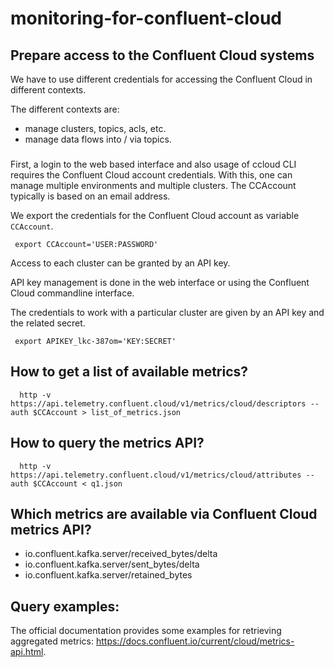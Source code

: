 # monitoring-for-confluent-cloud

## Prepare access to the Confluent Cloud systems
We have to use different credentials for accessing the Confluent Cloud in different contexts.

The different contexts are:

- manage clusters, topics, acls, etc.
- manage data flows into / via topics.

### 
First, a login to the web based interface and also usage of ccloud CLI requires the Confluent Cloud account credentials.
With this, one can manage multiple environments and multiple clusters.
The CCAccount typically is based on an email address.

We export the credentials for the Confluent Cloud account as variable `CCAccount`.
```
 export CCAccount='USER:PASSWORD'
```

Access to each cluster can be granted by an API key.
 
API key management is done in the web interface or using the Confluent Cloud commandline interface.

The credentials to work with a particular cluster are given by an API key and the related secret.
```
 export APIKEY_lkc-387om='KEY:SECRET'
```

## How to get a list of available metrics?
```
  http -v https://api.telemetry.confluent.cloud/v1/metrics/cloud/descriptors --auth $CCAccount > list_of_metrics.json
```

## How to query the metrics API?
```
  http -v https://api.telemetry.confluent.cloud/v1/metrics/cloud/attributes --auth $CCAccount < q1.json
```

## Which metrics are available via Confluent Cloud metrics API?

- io.confluent.kafka.server/received_bytes/delta
- io.confluent.kafka.server/sent_bytes/delta
- io.confluent.kafka.server/retained_bytes

## Query examples:

The official documentation provides some examples for retrieving aggregated metrics: https://docs.confluent.io/current/cloud/metrics-api.html.


